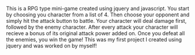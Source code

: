 This is a RPG type mini-game created using jquery and javascript. You start by choosing you character from a list of 4. Then choose your opponent and simply hit the attack button to battle. Your character will deal damage first, followed by the enemy character. After every attack your character will recieve a 
bonus of its original attack power added on. Once you defeat all the enemies, you win the game! This was my first project I created using jquery and was worked on by myself!